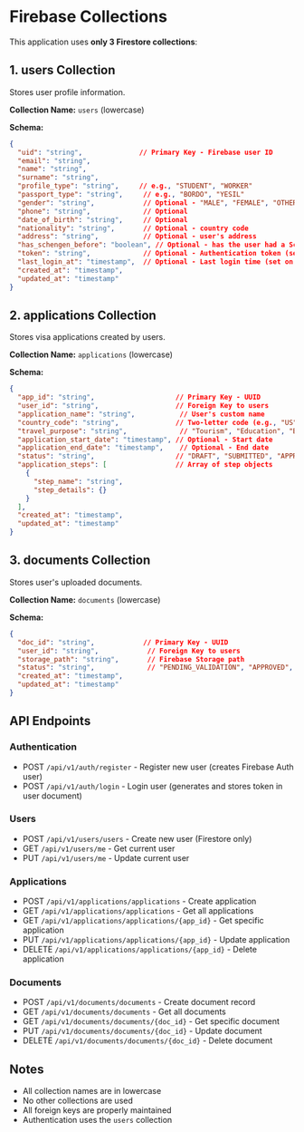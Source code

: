 # Firebase Collections

This application uses **only 3 Firestore collections**:

## 1. users Collection

Stores user profile information.

**Collection Name:** `users` (lowercase)

**Schema:**
```json
{
  "uid": "string",              // Primary Key - Firebase user ID
  "email": "string",
  "name": "string",
  "surname": "string",
  "profile_type": "string",     // e.g., "STUDENT", "WORKER"
  "passport_type": "string",     // e.g., "BORDO", "YESIL"
  "gender": "string",            // Optional - "MALE", "FEMALE", "OTHER"
  "phone": "string",             // Optional
  "date_of_birth": "string",     // Optional
  "nationality": "string",       // Optional - country code
  "address": "string",           // Optional - user's address
  "has_schengen_before": "boolean", // Optional - has the user had a Schengen visa before
  "token": "string",             // Optional - Authentication token (set on login)
  "last_login_at": "timestamp",  // Optional - Last login time (set on login)
  "created_at": "timestamp",
  "updated_at": "timestamp"
}
```

## 2. applications Collection

Stores visa applications created by users.

**Collection Name:** `applications` (lowercase)

**Schema:**
```json
{
  "app_id": "string",                    // Primary Key - UUID
  "user_id": "string",                   // Foreign Key to users
  "application_name": "string",           // User's custom name
  "country_code": "string",              // Two-letter code (e.g., "US", "DE")
  "travel_purpose": "string",             // "Tourism", "Education", "Business"
  "application_start_date": "timestamp", // Optional - Start date
  "application_end_date": "timestamp",    // Optional - End date
  "status": "string",                    // "DRAFT", "SUBMITTED", "APPROVED"
  "application_steps": [                 // Array of step objects
    {
      "step_name": "string",
      "step_details": {}
    }
  ],
  "created_at": "timestamp",
  "updated_at": "timestamp"
}
```

## 3. documents Collection

Stores user's uploaded documents.

**Collection Name:** `documents` (lowercase)

**Schema:**
```json
{
  "doc_id": "string",            // Primary Key - UUID
  "user_id": "string",            // Foreign Key to users
  "storage_path": "string",       // Firebase Storage path
  "status": "string",             // "PENDING_VALIDATION", "APPROVED", "REJECTED"
  "created_at": "timestamp",
  "updated_at": "timestamp"
}
```

## API Endpoints

### Authentication
- POST `/api/v1/auth/register` - Register new user (creates Firebase Auth user)
- POST `/api/v1/auth/login` - Login user (generates and stores token in user document)

### Users
- POST `/api/v1/users/users` - Create new user (Firestore only)
- GET `/api/v1/users/me` - Get current user
- PUT `/api/v1/users/me` - Update current user

### Applications
- POST `/api/v1/applications/applications` - Create application
- GET `/api/v1/applications/applications` - Get all applications
- GET `/api/v1/applications/applications/{app_id}` - Get specific application
- PUT `/api/v1/applications/applications/{app_id}` - Update application
- DELETE `/api/v1/applications/applications/{app_id}` - Delete application

### Documents
- POST `/api/v1/documents/documents` - Create document record
- GET `/api/v1/documents/documents` - Get all documents
- GET `/api/v1/documents/documents/{doc_id}` - Get specific document
- PUT `/api/v1/documents/documents/{doc_id}` - Update document
- DELETE `/api/v1/documents/documents/{doc_id}` - Delete document

## Notes

- All collection names are in lowercase
- No other collections are used
- All foreign keys are properly maintained
- Authentication uses the `users` collection

